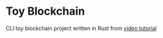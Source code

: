 # Toy Blockchain

CLI toy blockchain project written in Rust from [video tutorial](https://www.youtube.com/watch?v=U8GGZ4TqlQs&index=4&list=PLJbE2Yu2zumDD5vy2BuSHvFZU0a6RDmgb)
